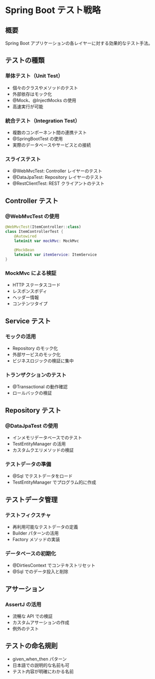 # Spring Boot テスト戦略

## 概要

Spring Boot アプリケーションの各レイヤーに対する効果的なテスト手法。

## テストの種類

### 単体テスト（Unit Test）

- 個々のクラスやメソッドのテスト
- 外部依存はモック化
- @Mock、@InjectMocks の使用
- 高速実行が可能

### 統合テスト（Integration Test）

- 複数のコンポーネント間の連携テスト
- @SpringBootTest の使用
- 実際のデータベースやサービスとの接続

### スライステスト

- @WebMvcTest: Controller レイヤーのテスト
- @DataJpaTest: Repository レイヤーのテスト
- @RestClientTest: REST クライアントのテスト

## Controller テスト

### @WebMvcTest の使用

```kotlin
@WebMvcTest(ItemController::class)
class ItemControllerTest {
    @Autowired
    lateinit var mockMvc: MockMvc
    
    @MockBean
    lateinit var itemService: ItemService
}
```

### MockMvc による検証

- HTTP ステータスコード
- レスポンスボディ
- ヘッダー情報
- コンテンツタイプ

## Service テスト

### モックの活用

- Repository のモック化
- 外部サービスのモック化
- ビジネスロジックの検証に集中

### トランザクションのテスト

- @Transactional の動作確認
- ロールバックの検証

## Repository テスト

### @DataJpaTest の使用

- インメモリデータベースでのテスト
- TestEntityManager の活用
- カスタムクエリメソッドの検証

### テストデータの準備

- @Sql でテストデータをロード
- TestEntityManager でプログラム的に作成

## テストデータ管理

### テストフィクスチャ

- 再利用可能なテストデータの定義
- Builder パターンの活用
- Factory メソッドの実装

### データベースの初期化

- @DirtiesContext でコンテキストリセット
- @Sql でのデータ投入と削除

## アサーション

### AssertJ の活用

- 流暢な API での検証
- カスタムアサーションの作成
- 例外のテスト

## テストの命名規則

- given_when_then パターン
- 日本語での説明的な名前も可
- テスト内容が明確にわかる名前